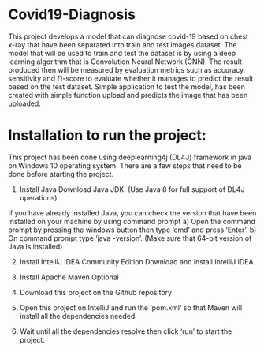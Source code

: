 # Covid19-Diagnosis

This project develops a model that can diagnose covid-19 based on chest x-ray that have been separated into train and test images dataset. The model that will be used to train and test the dataset is by using a deep learning algorithm that is Convolution Neural Network (CNN). The result produced then will be measured by evaluation metrics such as accuracy, sensitivity and f1-score to evaluate whether it manages to predict the result based on the test dataset. Simple application to test the model, has been created with simple function upload and predicts the image that has been uploaded.

# Installation to run the project:

This project has been done using deeplearning4j (DL4J) framework in java on Windows 10 operating system. There are a few steps that need to be done before starting  the project.

1) Install Java
Download Java JDK. (Use Java 8 for full support of DL4J operations)

If you have already installed Java, you can check the version that have been installed on your machine by using command prompt
  a) Open the command prompt by pressing the windows button then type  ‘cmd’ and press ‘Enter’.
  b) On command prompt type ‘java -version’. (Make sure that 64-bit version of Java is installed)

2) Install IntelliJ IDEA Community Edition
Download and install IntelliJ IDEA.

3) Install Apache Maven Optional
4) Download this project on the Github repository
5) Open this project on IntelliJ and run the ‘pom.xml’ so that Maven will install all the dependencies needed.
6) Wait until all the dependencies resolve then click ‘run’ to start the project.
